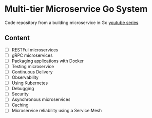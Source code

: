 # Multi-tier Microservice Go System

Code repository from a building microservice in Go [youtube series](https://www.youtube.com/playlist?list=PLmD8u-IFdreyh6EUfevBcbiuCKzFk0EW_)

## Content

- [ ] RESTFul microservices
- [ ] gRPC microservices
- [ ] Packaging applications with Docker
- [ ] Testing microservice
- [ ] Continuous Delivery
- [ ] Observability
- [ ] Using Kubernetes
- [ ] Debugging
- [ ] Security
- [ ] Asynchronous microservices
- [ ] Caching
- [ ] Microservice reliability using a Service Mesh
